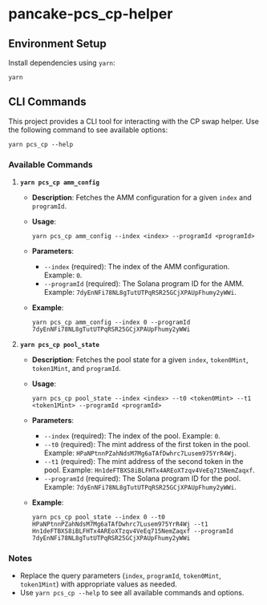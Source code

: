 # pancake-pcs_cp-helper

## Environment Setup

Install dependencies using `yarn`:

```shell
yarn
```

## CLI Commands

This project provides a CLI tool for interacting with the CP swap helper. Use the following command to see available options:

```shell
yarn pcs_cp --help
```

### Available Commands

1. **`yarn pcs_cp amm_config`**

   - **Description**: Fetches the AMM configuration for a given `index` and `programId`.
   - **Usage**:
     ```shell
     yarn pcs_cp amm_config --index <index> --programId <programId>
     ```
   - **Parameters**:

     - `--index` (required): The index of the AMM configuration. Example: `0`.
     - `--programId` (required): The Solana program ID for the AMM. Example: `7dyEnNFi78NL8gTutUTPqRSR25GCjXPAUpFhumy2yWWi`.

   - **Example**:
     ```shell
     yarn pcs_cp amm_config --index 0 --programId 7dyEnNFi78NL8gTutUTPqRSR25GCjXPAUpFhumy2yWWi
     ```

2. **`yarn pcs_cp pool_state`**

   - **Description**: Fetches the pool state for a given `index`, `token0Mint`, `token1Mint`, and `programId`.
   - **Usage**:
     ```shell
     yarn pcs_cp pool_state --index <index> --t0 <token0Mint> --t1 <token1Mint> --programId <programId>
     ```
   - **Parameters**:

     - `--index` (required): The index of the pool. Example: `0`.
     - `--t0` (required): The mint address of the first token in the pool. Example: `HPaNPtnnPZahNdsM7Mg6aTAfDwhrc7Lusem975YrR4Wj`.
     - `--t1` (required): The mint address of the second token in the pool. Example: `Hn1deFTBXS8iBLFHTx4AREoXTzqv4VeEq715NemZaqxf`.
     - `--programId` (required): The Solana program ID for the pool. Example: `7dyEnNFi78NL8gTutUTPqRSR25GCjXPAUpFhumy2yWWi`.

   - **Example**:
     ```shell
     yarn pcs_cp pool_state --index 0 --t0 HPaNPtnnPZahNdsM7Mg6aTAfDwhrc7Lusem975YrR4Wj --t1 Hn1deFTBXS8iBLFHTx4AREoXTzqv4VeEq715NemZaqxf --programId 7dyEnNFi78NL8gTutUTPqRSR25GCjXPAUpFhumy2yWWi
     ```

### Notes

- Replace the query parameters (`index`, `programId`, `token0Mint`, `token1Mint`) with appropriate values as needed.
- Use `yarn pcs_cp --help` to see all available commands and options.
